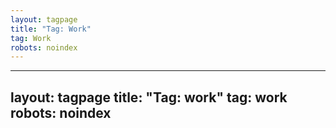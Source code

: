 ```yaml
---
layout: tagpage
title: "Tag: Work"
tag: Work
robots: noindex
---
```

---
layout: tagpage
title: "Tag: work"
tag: work
robots: noindex
---
